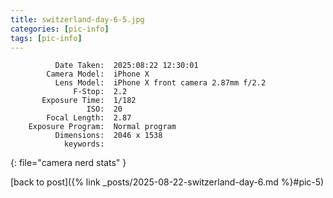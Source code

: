 ```yaml
---
title: switzerland-day-6-5.jpg
categories: [pic-info]
tags: [pic-info]
---
```


```text
          Date Taken:  2025:08:22 12:30:01
        Camera Model:  iPhone X
          Lens Model:  iPhone X front camera 2.87mm f/2.2
              F-Stop:  2.2
       Exposure Time:  1/182
                 ISO:  20
        Focal Length:  2.87
    Exposure Program:  Normal program
          Dimensions:  2046 x 1538
            keywords:  
```
{: file="camera nerd stats" }

[back to post]({% link _posts/2025-08-22-switzerland-day-6.md %}#pic-5)
